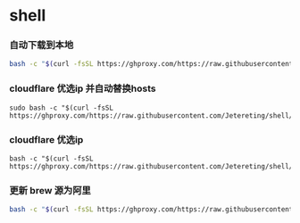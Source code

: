# shell


### 自动下载到本地
```bash
bash -c "$(curl -fsSL https://ghproxy.com/https://raw.githubusercontent.com/Jetereting/shell/main/down.sh)"
```

### cloudflare 优选ip 并自动替换hosts
```
sudo bash -c "$(curl -fsSL https://ghproxy.com/https://raw.githubusercontent.com/Jetereting/shell/main/cloudflare_better_ip_rep.sh)"
```

### cloudflare 优选ip
```
bash -c "$(curl -fsSL https://ghproxy.com/https://raw.githubusercontent.com/Jetereting/shell/main/cloudflare_better_ip.sh)"
```

### 更新 brew 源为阿里
```bash
bash -c "$(curl -fsSL https://ghproxy.com/https://raw.githubusercontent.com/Jetereting/shell/main/brew.sh)"
```

